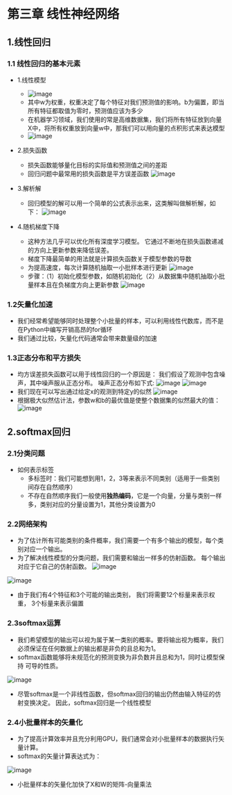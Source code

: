 # 第三章   线性神经网络

## 1.线性回归

### 1.1 线性回归的基本元素

+ 1.线性模型
  + ![image](https://user-images.githubusercontent.com/78517435/226922757-d397173d-8bcf-4df7-9103-182225746ee4.png)
  + 其中w为权重，权重决定了每个特征对我们预测值的影响。b为偏置，即当所有特征都取值为零时，预测值应该为多少
  + 在机器学习领域，我们使用的常是高维数据集，我们将所有特征放到向量X中，将所有权重放到向量w中，那我们可以用向量的点积形式来表达模型
  + ![image](https://user-images.githubusercontent.com/78517435/226924290-ff36e4f9-751a-473a-a407-b5ab0d24f0b4.png)

+ 2.损失函数
  + 损失函数能够量化目标的实际值和预测值之间的差距
  + 回归问题中最常用的损失函数是平方误差函数
![image](https://user-images.githubusercontent.com/78517435/226925709-e629cda6-2f7a-4d4c-8451-37e965737815.png)

+ 3.解析解
  + 回归模型的解可以用一个简单的公式表示出来，这类解叫做解析解，如下：
![image](https://user-images.githubusercontent.com/78517435/226926707-3129fe95-a6ae-4651-834e-86bdf4311a01.png)

 
 + 4.随机梯度下降
   + 这种方法几乎可以优化所有深度学习模型。 它通过不断地在损失函数递减的方向上更新参数来降低误差。
   + 梯度下降最简单的用法就是计算损失函数关于模型参数的导数
   + 为提高速度，每次计算随机抽取一小批样本进行更新
 ![image](https://user-images.githubusercontent.com/78517435/227081480-45bc1d73-0388-4ce2-bee1-41ec2015cd35.png)
   + 步骤：（1）初始化模型参数，如随机初始化（2）从数据集中随机抽取小批量样本且在负梯度方向上更新参数
![image](https://user-images.githubusercontent.com/78517435/227081838-46250129-707f-465d-899c-b4f7e84cde51.png)


### 1.2矢量化加速

+ 我们经常希望能够同时处理整个小批量的样本，可以利用线性代数库，而不是在Python中编写开销高昂的for循环
+ 我们通过比较，矢量化代码通常会带来数量级的加速

### 1.3正态分布和平方损失

+ 均方误差损失函数可以用于线性回归的一个原因是： 我们假设了观测中包含噪声，其中噪声服从正态分布。 噪声正态分布如下式:
![image](https://user-images.githubusercontent.com/78517435/227082925-1420caaa-e9a5-4a58-8f9a-987c6db07491.png)
![image](https://user-images.githubusercontent.com/78517435/227082982-6b0c7a2a-2dd9-4875-a70b-6a03a7be85ca.png)
+ 我们现在可以写出通过给定x的观测到特定y的似然
![image](https://user-images.githubusercontent.com/78517435/227083212-cc7d265a-8fab-442a-9e2b-a5cf5cef81f6.png)
+ 根据极大似然估计法，参数w和b的最优值是使整个数据集的似然最大的值：
![image](https://user-images.githubusercontent.com/78517435/227083388-7738e530-647d-4109-bf7d-8f2aec8698eb.png)


## 2.softmax回归

### 2.1分类问题
+ 如何表示标签
  + 多标签时：我们可能想到用1，2，3等来表示不同类别（适用于一些类别间存在自然顺序）
  + 不存在自然顺序我们一般使用**独热编码**，它是一个向量，分量与类别一样多，类别对应的分量设置为1，其他分类设置为0

### 2.2网络架构

+ 为了估计所有可能类别的条件概率，我们需要一个有多个输出的模型，每个类别对应一个输出。
+ 为了解决线性模型的分类问题，我们需要和输出一样多的仿射函数。 每个输出对应于它自己的仿射函数。
![image](https://user-images.githubusercontent.com/78517435/227682802-a1ccfcb9-3744-4df3-a2c5-c8bdf507b332.png)

![image](https://user-images.githubusercontent.com/78517435/227683642-9764cd82-44c7-4bd3-a2b6-85b749efa796.png)
+ 由于我们有4个特征和3个可能的输出类别， 我们将需要12个标量来表示权重， 3个标量来表示偏置


### 2.3softmax运算
+ 我们希望模型的输出可以视为属于某一类别的概率。要将输出视为概率，我们必须保证在任何数据上的输出都是非负的且总和为1。
+ softmax函数能够将未规范化的预测变换为非负数并且总和为1，同时让模型保持 可导的性质。

![image](https://user-images.githubusercontent.com/78517435/227685412-3f74be4a-e391-494a-a08a-754274728628.png)

+ 尽管softmax是一个非线性函数，但softmax回归的输出仍然由输入特征的仿射变换决定。 因此，softmax回归是一个线性模型


### 2.4小批量样本的矢量化

+ 为了提高计算效率并且充分利用GPU，我们通常会对小批量样本的数据执行矢量计算。
+ softmax的矢量计算表达式为：

![image](https://user-images.githubusercontent.com/78517435/227686039-29eb7dcb-1525-48e8-8088-e9d7e4968937.png)

+ 小批量样本的矢量化加快了X和W的矩阵-向量乘法















